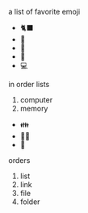 a list of favorite emoji

- 🐈‍⬛
- 🌻
- 🧒
- 🥉
- 💻


in order lists
1. computer
2. memory

* 👪
* 👨‍👧
* 👦


orders
1. list
2. link
3. file
4. folder
